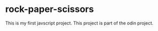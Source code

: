 # rock-paper-scissors
This is my first javscript project. This project is part of the odin project.

